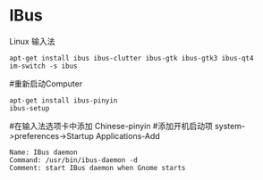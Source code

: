 IBus
====

Linux 输入法<br/>

    apt-get install ibus ibus-clutter ibus-gtk ibus-gtk3 ibus-qt4
    im-switch -s ibus
#重新启动Computer

    apt-get install ibus-pinyin
    ibus-setup
#在输入法选项卡中添加 Chinese-pinyin
#添加开机启动项 system->preferences->Startup Applications-Add

    Name: IBus daemon
    Command: /usr/bin/ibus-daemon -d
    Comment: start IBus daemon when Gnome starts
